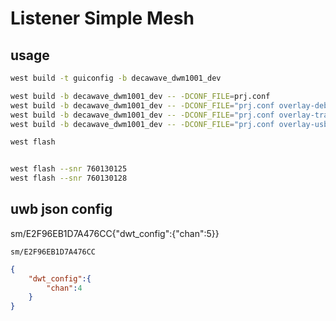 # Listener Simple Mesh
## usage
```bash
west build -t guiconfig -b decawave_dwm1001_dev

west build -b decawave_dwm1001_dev -- -DCONF_FILE=prj.conf
west build -b decawave_dwm1001_dev -- -DCONF_FILE="prj.conf overlay-debug.conf"
west build -b decawave_dwm1001_dev -- -DCONF_FILE="prj.conf overlay-tracing.conf"
west build -b decawave_dwm1001_dev -- -DCONF_FILE="prj.conf overlay-usb.conf"

west flash


west flash --snr 760130125
west flash --snr 760130128
```

## uwb json config
sm/E2F96EB1D7A476CC{"dwt_config":{"chan":5}}

`sm/E2F96EB1D7A476CC`
```json
{
    "dwt_config":{
        "chan":4
    }
}
```

